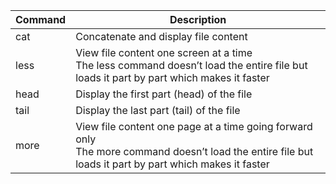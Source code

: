 
| Command | Description                                                                                                                                              |
| ------- | -------------------------------------------------------------------------------------------------------------------------------------------------------- |
| cat     | Concatenate and display file content                                                                                                                     |
| less    | View file content one screen at a time<br>The less command doesn’t load the entire file but loads it part by part which makes it faster                  |
| head    | Display the first part (head) of the file                                                                                                                |
| tail    | Display the last part (tail) of the file                                                                                                                 |
| more    | View file content one page at a time going forward only<br>The more command doesn’t load the entire file but loads it part by part which makes it faster |

